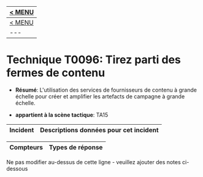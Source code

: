 |[< MENU](../README.md)|
|---|
|[< MENU](../../README.md)|
|---|
# Technique T0096: Tirez parti des fermes de contenu

* **Résumé**: L'utilisation des services de fournisseurs de contenu à grande échelle pour créer et amplifier les artefacts de campagne à grande échelle.

* **appartient à la scène tactique**: TA15


|Incident |Descriptions données pour cet incident |
|-------- |-------------------- |



|Compteurs |Types de réponse |
|-------- |-------------- |


Ne pas modifier au-dessus de cette ligne - veuillez ajouter des notes ci-dessous